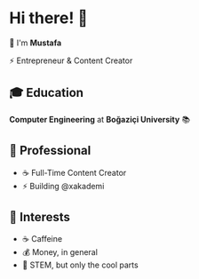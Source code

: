 # Hi there! 👋

🚀 I'm **Mustafa** 

⚡ Entrepreneur & Content Creator

## 🎓 Education
**Computer Engineering** at **Boğaziçi University** 📚

## 💼 Professional
- ☕️ Full-Time Content Creator
- ⚡ Building @xakademi

## 🎯 Interests
- ☕️ Caffeine
- 💰 Money, in general
- 📝 STEM, but only the cool parts
